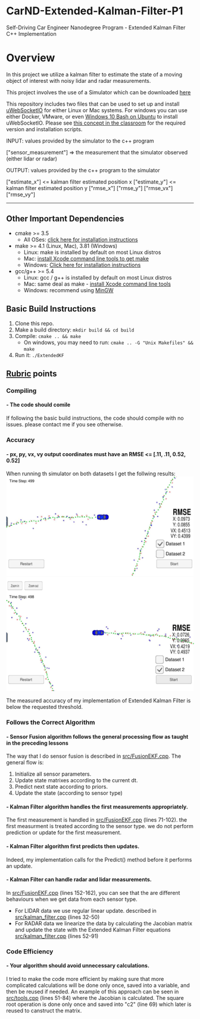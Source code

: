 # CarND-Extended-Kalman-Filter-P1
Self-Driving Car Engineer Nanodegree Program - Extended Kalman Filter C++ Implementation

# Overview
In this project we utilize a kalman filter to estimate the state of a moving object of interest with noisy lidar and radar measurements.

This project involves the use of a Simulator which can be downloaded [here](https://github.com/udacity/self-driving-car-sim/releases)

This repository includes two files that can be used to set up and install [uWebSocketIO](https://github.com/uWebSockets/uWebSockets) for either Linux or Mac systems. For windows you can use either Docker, VMware, or even [Windows 10 Bash on Ubuntu](https://www.howtogeek.com/249966/how-to-install-and-use-the-linux-bash-shell-on-windows-10/) to install uWebSocketIO. Please see [this concept in the classroom](https://classroom.udacity.com/nanodegrees/nd013/parts/40f38239-66b6-46ec-ae68-03afd8a601c8/modules/0949fca6-b379-42af-a919-ee50aa304e6a/lessons/f758c44c-5e40-4e01-93b5-1a82aa4e044f/concepts/16cf4a78-4fc7-49e1-8621-3450ca938b77) for the required version and installation scripts.

INPUT: values provided by the simulator to the c++ program

["sensor_measurement"] => the measurement that the simulator observed (either lidar or radar)


OUTPUT: values provided by the c++ program to the simulator

["estimate_x"] <= kalman filter estimated position x
["estimate_y"] <= kalman filter estimated position y
["rmse_x"]
["rmse_y"]
["rmse_vx"]
["rmse_vy"]

---

## Other Important Dependencies

* cmake >= 3.5
  * All OSes: [click here for installation instructions](https://cmake.org/install/)
* make >= 4.1 (Linux, Mac), 3.81 (Windows)
  * Linux: make is installed by default on most Linux distros
  * Mac: [install Xcode command line tools to get make](https://developer.apple.com/xcode/features/)
  * Windows: [Click here for installation instructions](http://gnuwin32.sourceforge.net/packages/make.htm)
* gcc/g++ >= 5.4
  * Linux: gcc / g++ is installed by default on most Linux distros
  * Mac: same deal as make - [install Xcode command line tools](https://developer.apple.com/xcode/features/)
  * Windows: recommend using [MinGW](http://www.mingw.org/)

## Basic Build Instructions

1. Clone this repo.
2. Make a build directory: `mkdir build && cd build`
3. Compile: `cmake .. && make` 
   * On windows, you may need to run: `cmake .. -G "Unix Makefiles" && make`
4. Run it: `./ExtendedKF `


## [Rubric](https://review.udacity.com/#!/rubrics/1962/view) points
### Compiling
#### - The code should comile
If following the basic build instructions, the code should compile with no issues. please contact me if you see otherwise.
### Accuracy
#### - px, py, vx, vy output coordinates must have an RMSE <= [.11, .11, 0.52, 0.52] 
When running th simulator on both datasets I get the follwing results:
![dataset 1](images/dataset1.JPG)
![dataset 2](images/dataset2.JPG)

The measured accuracy of my implementation of Extended Kalman Filter is below the requested threshold.

### Follows the Correct Algorithm
#### - Sensor Fusion algorithm follows the general processing flow as taught in the preceding lessons
The way that I do sensor fusion is described in [src/FusionEKF.cpp](./src/FusionEKF.cpp). The general flow is:
1. Initialize all sensor parameters.
2. Update state matrixes according to the current dt.
3. Predict next state according to priors.
4. Update the state (according to sensor type)

#### - Kalman Filter algorithm handles the first measurements appropriately.
The first measurement is handled in  [src/FusionEKF.cpp](./src/FusionEKF.cpp) (lines 71-102). the first measurment is treated according to the sensor type. we do not perform prediction or update for the first measurement.

#### - Kalman Filter algorithm first predicts then updates.
Indeed, my implementation calls for the Predict() method before it performs an update.

#### - Kalman Filter can handle radar and lidar measurements.
In [src/FusionEKF.cpp](./src/FusionEKF.cpp) (lines 152-162), you can see that the are different behaviours when we get data from each sensor type.
* For LIDAR data we use regular linear update. described in [src/kalman_filter.cpp](./src/kalman_filter.cpp) (lines 32-50)
* For RADAR data we linearize the data by calculating the Jacobian matrix and update the state with the Extended Kalman Filter equations [src/kalman_filter.cpp](./src/kalman_filter.cpp) (lines 52-91)

### Code Efficiency
#### - Your algorithm should avoid unnecessary calculations.
I tried to make the code more efficient by making sure that more complicated calculations will be done only once, saved into a variable, and then be reused if needed. An example of this approach can be seen in [src/tools.cpp](./src/tools.cpp) (lines 51-84) where the Jacobian is calculated. The square root operation is done only once and saved into "c2" (line 69) which later is reused to canstruct the matrix.

